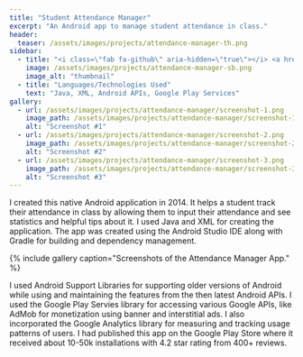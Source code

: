 ```yaml
---
title: "Student Attendance Manager"
excerpt: "An Android app to manage student attendance in class."
header:
  teaser: /assets/images/projects/attendance-manager-th.png
sidebar:
  - title: "<i class=\"fab fa-github\" aria-hidden=\"true\"></i> <a href=\"https://github.com/yashketkar/Attendance-Manager\">GitHub Repo</a>"
    image: /assets/images/projects/attendance-manager-sb.png
    image_alt: "thumbnail"
  - title: "Languages/Technologies Used"
    text: "Java, XML, Android APIs, Google Play Services"
gallery:
  - url: /assets/images/projects/attendance-manager/screenshot-1.png
    image_path: /assets/images/projects/attendance-manager/screenshot-1.png
    alt: "Screenshot #1"
  - url: /assets/images/projects/attendance-manager/screenshot-2.png
    image_path: /assets/images/projects/attendance-manager/screenshot-2.png
    alt: "Screenshot #2"
  - url: /assets/images/projects/attendance-manager/screenshot-3.png
    image_path: /assets/images/projects/attendance-manager/screenshot-3.png
    alt: "Screenshot #3"
---
```


I created this native Android application in 2014. It helps a student track their attendance in class by allowing them to input their attendance and see statistics and helpful tips about it. I used Java and XML for creating the application. The app was created using the Android Studio IDE along with Gradle for building and dependency management.

{% include gallery caption="Screenshots of the Attendance Manager App." %}

I used Android Support Libraries for supporting older versions of Android while using and maintaining the features from the then latest Android APIs. I used the Google Play Servies library for accessing various Google APIs, like AdMob for monetization using banner and interstitial ads. I also incorporated the Google Analytics library for measuring and tracking usage patterns of users. I had published this app on the Google Play Store where it received about 10-50k installations with 4.2 star rating from 400+ reviews.
